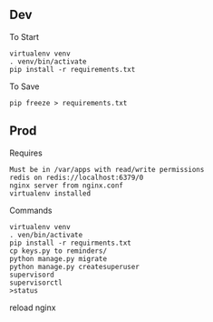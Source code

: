 ## Dev

To Start

```
virtualenv venv
. venv/bin/activate
pip install -r requirements.txt
```

To Save
```
pip freeze > requirements.txt
```

## Prod

Requires
```
Must be in /var/apps with read/write permissions
redis on redis://localhost:6379/0
nginx server from nginx.conf
virtualenv installed
```

Commands
```
virtualenv venv
. ven/bin/activate
pip install -r requirments.txt
cp keys.py to reminders/
python manage.py migrate
python manage.py createsuperuser
supervisord
supervisorctl
>status
```
reload nginx
